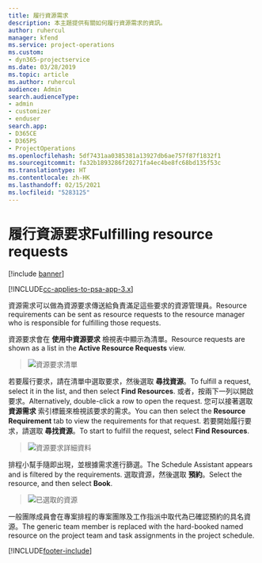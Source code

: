 ```yaml
---
title: 履行資源需求
description: 本主題提供有關如何履行資源需求的資訊。
author: ruhercul
manager: kfend
ms.service: project-operations
ms.custom:
- dyn365-projectservice
ms.date: 03/28/2019
ms.topic: article
ms.author: ruhercul
audience: Admin
search.audienceType:
- admin
- customizer
- enduser
search.app:
- D365CE
- D365PS
- ProjectOperations
ms.openlocfilehash: 5df7431aa0385381a13927db6ae757f87f1832f1
ms.sourcegitcommit: fa32b1893286f20271fa4ec4be8fc68bd135f53c
ms.translationtype: HT
ms.contentlocale: zh-HK
ms.lasthandoff: 02/15/2021
ms.locfileid: "5283125"
---
```

# <a name="fulfilling-resource-requests"></a><span data-ttu-id="9115f-103">履行資源要求</span><span class="sxs-lookup"><span data-stu-id="9115f-103">Fulfilling resource requests</span></span>

[!include [banner](../includes/psa-now-project-operations.md)]

[!INCLUDE[cc-applies-to-psa-app-3.x](../includes/cc-applies-to-psa-app-3x.md)]

<span data-ttu-id="9115f-104">資源需求可以做為資源要求傳送給負責滿足這些要求的資源管理員。</span><span class="sxs-lookup"><span data-stu-id="9115f-104">Resource requirements can be sent as resource requests to the resource manager who is responsible for fulfilling those requests.</span></span>

<span data-ttu-id="9115f-105">資源要求會在 **使用中資源要求** 檢視表中顯示為清單。</span><span class="sxs-lookup"><span data-stu-id="9115f-105">Resource requests are shown as a list in the **Active Resource Requests** view.</span></span>

> ![資源要求清單](media/Resource-Management-image59.png)

<span data-ttu-id="9115f-107">若要履行要求，請在清單中選取要求，然後選取 **尋找資源**。</span><span class="sxs-lookup"><span data-stu-id="9115f-107">To fulfill a request, select it in the list, and then select **Find Resources**.</span></span> <span data-ttu-id="9115f-108">或者，按兩下一列以開啟要求。</span><span class="sxs-lookup"><span data-stu-id="9115f-108">Alternatively, double-click a row to open the request.</span></span> <span data-ttu-id="9115f-109">您可以接著選取 **資源需求** 索引標籤來檢視該要求的需求。</span><span class="sxs-lookup"><span data-stu-id="9115f-109">You can then select the **Resource Requirement** tab to view the requirements for that request.</span></span> <span data-ttu-id="9115f-110">若要開始履行要求，請選取 **尋找資源**。</span><span class="sxs-lookup"><span data-stu-id="9115f-110">To start to fulfill the request, select **Find Resources**.</span></span>

> ![資源要求詳細資料](media/Resource-Management-image60.png)

<span data-ttu-id="9115f-112">排程小幫手隨即出現，並根據需求進行篩選。</span><span class="sxs-lookup"><span data-stu-id="9115f-112">The Schedule Assistant appears and is filtered by the requirements.</span></span> <span data-ttu-id="9115f-113">選取資源，然後選取 **預約**。</span><span class="sxs-lookup"><span data-stu-id="9115f-113">Select the resource, and then select **Book**.</span></span>

> ![已選取的資源](media/Resource-Management-image61.png)

<span data-ttu-id="9115f-115">一般團隊成員會在專案排程的專案團隊及工作指派中取代為已確認預約的具名資源。</span><span class="sxs-lookup"><span data-stu-id="9115f-115">The generic team member is replaced with the hard-booked named resource on the project team and task assignments in the project schedule.</span></span>


[!INCLUDE[footer-include](../includes/footer-banner.md)]